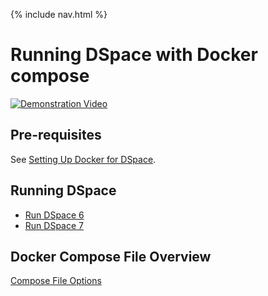 {% include nav.html %}
# Running DSpace with Docker compose

[![Demonstration Video](https://i.ytimg.com/vi/ovJ8sJk1Apg/hqdefault.jpg)](https://www.youtube.com/watch?v=ovJ8sJk1Apg)

## Pre-requisites

See [Setting Up Docker for DSpace](../../documentation/tutorialSetup.md).

## Running DSpace

- [Run DSpace 6](../../documentation/run.DSpace6.md)
- [Run DSpace 7](../../documentation/run.DSpace7.md)

## Docker Compose File Overview

[Compose File Options](ComposeFiles.md)

